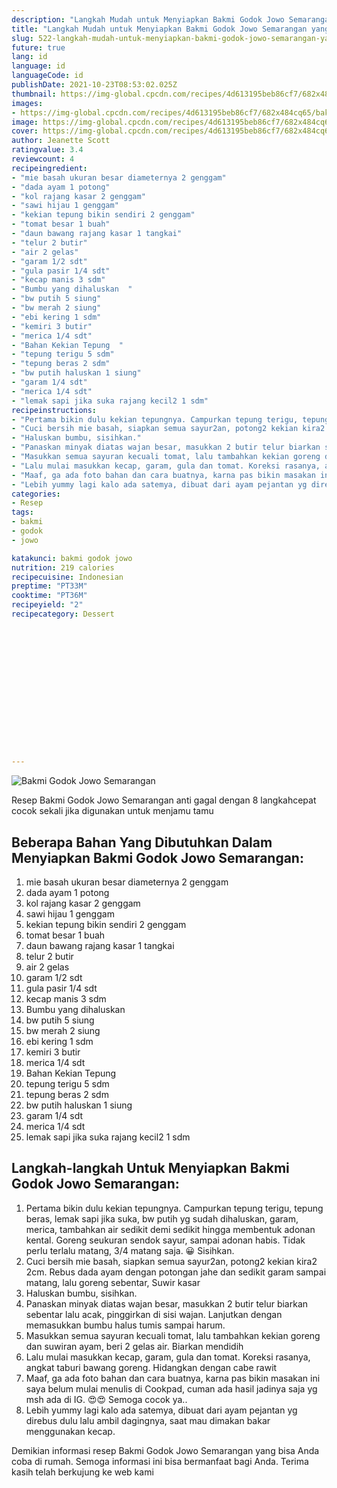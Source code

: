 ```yaml
---
description: "Langkah Mudah untuk Menyiapkan Bakmi Godok Jowo Semarangan yang Bikin Ngiler"
title: "Langkah Mudah untuk Menyiapkan Bakmi Godok Jowo Semarangan yang Bikin Ngiler"
slug: 522-langkah-mudah-untuk-menyiapkan-bakmi-godok-jowo-semarangan-yang-bikin-ngiler
future: true
lang: id
language: id
languageCode: id
publishDate: 2021-10-23T08:53:02.025Z 
thumbnail: https://img-global.cpcdn.com/recipes/4d613195beb86cf7/682x484cq65/bakmi-godok-jowo-semarangan-foto-resep-utama.webp
images:
- https://img-global.cpcdn.com/recipes/4d613195beb86cf7/682x484cq65/bakmi-godok-jowo-semarangan-foto-resep-utama.webp
image: https://img-global.cpcdn.com/recipes/4d613195beb86cf7/682x484cq65/bakmi-godok-jowo-semarangan-foto-resep-utama.webp
cover: https://img-global.cpcdn.com/recipes/4d613195beb86cf7/682x484cq65/bakmi-godok-jowo-semarangan-foto-resep-utama.webp
author: Jeanette Scott
ratingvalue: 3.4
reviewcount: 4
recipeingredient:
- "mie basah ukuran besar diameternya 2 genggam"
- "dada ayam 1 potong"
- "kol rajang kasar 2 genggam"
- "sawi hijau 1 genggam"
- "kekian tepung bikin sendiri 2 genggam"
- "tomat besar 1 buah"
- "daun bawang rajang kasar 1 tangkai"
- "telur 2 butir"
- "air 2 gelas"
- "garam 1/2 sdt"
- "gula pasir 1/4 sdt"
- "kecap manis 3 sdm"
- "Bumbu yang dihaluskan  "
- "bw putih 5 siung"
- "bw merah 2 siung"
- "ebi kering 1 sdm"
- "kemiri 3 butir"
- "merica 1/4 sdt"
- "Bahan Kekian Tepung  "
- "tepung terigu 5 sdm"
- "tepung beras 2 sdm"
- "bw putih haluskan 1 siung"
- "garam 1/4 sdt"
- "merica 1/4 sdt"
- "lemak sapi jika suka rajang kecil2 1 sdm"
recipeinstructions:
- "Pertama bikin dulu kekian tepungnya. Campurkan tepung terigu, tepung beras, lemak sapi jika suka, bw putih yg sudah dihaluskan, garam, merica, tambahkan air sedikit demi sedikit hingga membentuk adonan kental. Goreng seukuran sendok sayur, sampai adonan habis. Tidak perlu terlalu matang, 3/4 matang saja. 😀 Sisihkan."
- "Cuci bersih mie basah, siapkan semua sayur2an, potong2 kekian kira2 2cm. Rebus dada ayam dengan potongan jahe dan sedikit garam sampai matang, lalu goreng sebentar, Suwir kasar"
- "Haluskan bumbu, sisihkan."
- "Panaskan minyak diatas wajan besar, masukkan 2 butir telur biarkan sebentar lalu acak, pinggirkan di sisi wajan. Lanjutkan dengan memasukkan bumbu halus tumis sampai harum."
- "Masukkan semua sayuran kecuali tomat, lalu tambahkan kekian goreng dan suwiran ayam, beri 2 gelas air. Biarkan mendidih"
- "Lalu mulai masukkan kecap, garam, gula dan tomat. Koreksi rasanya, angkat taburi bawang goreng. Hidangkan dengan cabe rawit"
- "Maaf, ga ada foto bahan dan cara buatnya, karna pas bikin masakan ini saya belum mulai menulis di Cookpad, cuman ada hasil jadinya saja yg msh ada di IG. 😍😍 Semoga cocok ya.."
- "Lebih yummy lagi kalo ada satemya, dibuat dari ayam pejantan yg direbus dulu lalu ambil dagingnya, saat mau dimakan bakar menggunakan kecap."
categories:
- Resep
tags:
- bakmi
- godok
- jowo

katakunci: bakmi godok jowo 
nutrition: 219 calories
recipecuisine: Indonesian
preptime: "PT33M"
cooktime: "PT36M"
recipeyield: "2"
recipecategory: Dessert


     
    
    
    
    
    
    
    
    
    
    
      
    
---
```



![Bakmi Godok Jowo Semarangan](https://img-global.cpcdn.com/recipes/4d613195beb86cf7/682x484cq65/bakmi-godok-jowo-semarangan-foto-resep-utama.webp)

Resep Bakmi Godok Jowo Semarangan  anti gagal dengan 8 langkahcepat cocok sekali jika digunakan untuk menjamu tamu

<!--inarticleads1-->

## Beberapa Bahan Yang Dibutuhkan Dalam Menyiapkan Bakmi Godok Jowo Semarangan:

1. mie basah ukuran besar diameternya 2 genggam
1. dada ayam 1 potong
1. kol rajang kasar 2 genggam
1. sawi hijau 1 genggam
1. kekian tepung bikin sendiri 2 genggam
1. tomat besar 1 buah
1. daun bawang rajang kasar 1 tangkai
1. telur 2 butir
1. air 2 gelas
1. garam 1/2 sdt
1. gula pasir 1/4 sdt
1. kecap manis 3 sdm
1. Bumbu yang dihaluskan  
1. bw putih 5 siung
1. bw merah 2 siung
1. ebi kering 1 sdm
1. kemiri 3 butir
1. merica 1/4 sdt
1. Bahan Kekian Tepung  
1. tepung terigu 5 sdm
1. tepung beras 2 sdm
1. bw putih haluskan 1 siung
1. garam 1/4 sdt
1. merica 1/4 sdt
1. lemak sapi jika suka rajang kecil2 1 sdm



<!--inarticleads2-->

## Langkah-langkah Untuk Menyiapkan Bakmi Godok Jowo Semarangan:

1. Pertama bikin dulu kekian tepungnya. Campurkan tepung terigu, tepung beras, lemak sapi jika suka, bw putih yg sudah dihaluskan, garam, merica, tambahkan air sedikit demi sedikit hingga membentuk adonan kental. Goreng seukuran sendok sayur, sampai adonan habis. Tidak perlu terlalu matang, 3/4 matang saja. 😀 Sisihkan.
1. Cuci bersih mie basah, siapkan semua sayur2an, potong2 kekian kira2 2cm. Rebus dada ayam dengan potongan jahe dan sedikit garam sampai matang, lalu goreng sebentar, Suwir kasar
1. Haluskan bumbu, sisihkan.
1. Panaskan minyak diatas wajan besar, masukkan 2 butir telur biarkan sebentar lalu acak, pinggirkan di sisi wajan. Lanjutkan dengan memasukkan bumbu halus tumis sampai harum.
1. Masukkan semua sayuran kecuali tomat, lalu tambahkan kekian goreng dan suwiran ayam, beri 2 gelas air. Biarkan mendidih
1. Lalu mulai masukkan kecap, garam, gula dan tomat. Koreksi rasanya, angkat taburi bawang goreng. Hidangkan dengan cabe rawit
1. Maaf, ga ada foto bahan dan cara buatnya, karna pas bikin masakan ini saya belum mulai menulis di Cookpad, cuman ada hasil jadinya saja yg msh ada di IG. 😍😍 Semoga cocok ya..
1. Lebih yummy lagi kalo ada satemya, dibuat dari ayam pejantan yg direbus dulu lalu ambil dagingnya, saat mau dimakan bakar menggunakan kecap.




Demikian informasi  resep Bakmi Godok Jowo Semarangan   yang bisa Anda coba di rumah. Semoga informasi ini bisa bermanfaat bagi Anda. Terima kasih telah berkujung ke web kami
